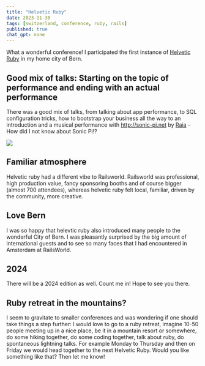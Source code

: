 ```yaml
---
title: "Helvetic Ruby"
date: 2023-11-30
tags: [switzerland, conference, ruby, rails]
published: true
chat_gpt: none
---
```


What a wonderful conference! I participated the first instance of [Helvetic Ruby](https://helvetic-ruby.ch/2023) in my home city of Bern.


## Good mix of talks: Starting on the topic of performance and ending with an actual performance

There was a good mix of talks, from talking about app performance, to SQL configuration tricks, how to bootstrap your business all the way to an introduction and a musical performance with http://sonic-pi.net by [Raia](https://soundcloud.com/raiamusic/drink-chai) - How did I not know about Sonic Pi!?

![](https://cdn.masto.host/rubysocial/media_attachments/files/111/464/849/900/534/289/original/63d3c0fe8271ca4c.png)


## Familiar atmosphere

Helvetic ruby had a different vibe to Railsworld. Railsworld was professional, high production value, fancy sponsoring booths and of course bigger (almost 700 attendees), whereas helvetic ruby felt local, familiar, driven by the community, more creative.


## Love Bern

I was so happy that helevtic ruby also introduced many people to the wonderful City of Bern. I was pleasantly surprised by the big amount of international guests and to see so many faces that I had encountered in Amsterdam at RailsWorld.

## 2024

There will be a 2024 edition as well. Count me in! Hope to see you there.

## Ruby retreat in the mountains?

I seem to gravitate to smaller conferences and was wondering if one should take things a step further: I would love to go to a ruby retreat, imagine 10-50 people meeting up in a nice place, be it in a mountain resort or somewhere, do some hiking together, do some coding together, talk about ruby, do spontaneous lightning talks. For example Monday to Thursday and then on Friday we would head together to the next Helvetic Ruby. Would you like something like that? Then let me know!
